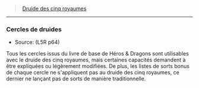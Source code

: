 ﻿---
!GenericItem
Name: Cercles de druides
Source: (L5R p64)
Id: l5r_druid_hd.md#cercles-de-druides
ParentLink: l5r_druid_hd.md#druide-des-cinq-royaumes
ParentName: Druide des cinq royaumes
NameLevel: 3
Attributes:
  Name: Cercles de druides
  Markdown: >+
    ### <!--Name-->Cercles de druides<!--/Name-->


    - Source: <!--Source-->(L5R p64)<!--/Source-->


    Tous les cercles issus du livre de base de Héros & Dragons sont utilisables avec le druide des cinq royaumes, mais certaines capacités demandent à être expliquées ou légèrement modifiées. De plus, les listes de sorts bonus de chaque cercle ne s'appliquent pas au druide des cinq royaumes, ce dernier ne lançant pas de sorts de manière traditionnelle.

  Source: (L5R p64)
AttributesDictionary: >+
  Name: Cercles de druides

  Markdown: >+

    ### <!--Name-->Cercles de druides<!--/Name-->





    - Source: <!--Source-->(L5R p64)<!--/Source-->





    Tous les cercles issus du livre de base de Héros & Dragons sont utilisables avec le druide des cinq royaumes, mais certaines capacités demandent à être expliquées ou légèrement modifiées. De plus, les listes de sorts bonus de chaque cercle ne s'appliquent pas au druide des cinq royaumes, ce dernier ne lançant pas de sorts de manière traditionnelle.



  Source: (L5R p64)

---
> [Druide des cinq royaumes](hd_l5r_druid.md)

---

### Cercles de druides

- Source: (L5R p64)

Tous les cercles issus du livre de base de Héros & Dragons sont utilisables avec le druide des cinq royaumes, mais certaines capacités demandent à être expliquées ou légèrement modifiées. De plus, les listes de sorts bonus de chaque cercle ne s'appliquent pas au druide des cinq royaumes, ce dernier ne lançant pas de sorts de manière traditionnelle.


